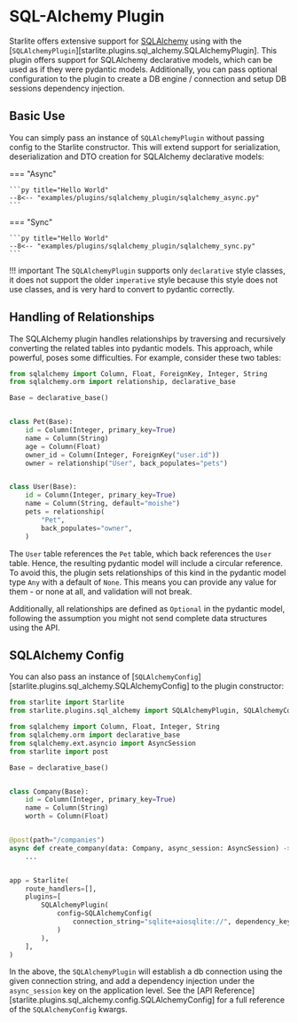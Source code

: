 # SQL-Alchemy Plugin

Starlite offers extensive support for [SQLAlchemy](https://docs.sqlalchemy.org/) using with the
[`SQLAlchemyPlugin`][starlite.plugins.sql_alchemy.SQLAlchemyPlugin]. This plugin offers
support for SQLAlchemy declarative models, which can be used as if they were pydantic models. Additionally, you can
pass optional configuration to the plugin to create a DB engine / connection and setup DB sessions dependency injection.

## Basic Use

You can simply pass an instance of `SQLAlchemyPlugin` without passing config to the Starlite constructor. This will
extend support for serialization, deserialization and DTO creation for SQLAlchemy declarative models:

=== "Async"

    ```py title="Hello World"
    --8<-- "examples/plugins/sqlalchemy_plugin/sqlalchemy_async.py"
    ```

=== "Sync"

    ```py title="Hello World"
    --8<-- "examples/plugins/sqlalchemy_plugin/sqlalchemy_sync.py"
    ```


!!! important
    The `SQLAlchemyPlugin` supports only `declarative` style classes, it does not support the older `imperative` style
    because this style does not use classes, and is very hard to convert to pydantic correctly.

## Handling of Relationships

The SQLAlchemy plugin handles relationships by traversing and recursively converting the related tables into pydantic
models.
This approach, while powerful, poses some difficulties. For example, consider these two tables:

```python
from sqlalchemy import Column, Float, ForeignKey, Integer, String
from sqlalchemy.orm import relationship, declarative_base

Base = declarative_base()


class Pet(Base):
    id = Column(Integer, primary_key=True)
    name = Column(String)
    age = Column(Float)
    owner_id = Column(Integer, ForeignKey("user.id"))
    owner = relationship("User", back_populates="pets")


class User(Base):
    id = Column(Integer, primary_key=True)
    name = Column(String, default="moishe")
    pets = relationship(
        "Pet",
        back_populates="owner",
    )
```

The `User` table references the `Pet` table, which back references the `User` table. Hence, the resulting pydantic model
will include a circular reference. To avoid this, the plugin sets relationships of this kind in the pydantic model type
`Any` with a default of `None`. This means you can provide any value for them - or none at all, and validation will not
break.

Additionally, all relationships are defined as `Optional` in the pydantic model, following the assumption you might not
send complete data structures using the API.

## SQLAlchemy Config

You can also pass an instance of [`SQLAlchemyConfig`][starlite.plugins.sql_alchemy.SQLAlchemyConfig] to the plugin
constructor:

```python
from starlite import Starlite
from starlite.plugins.sql_alchemy import SQLAlchemyPlugin, SQLAlchemyConfig

from sqlalchemy import Column, Float, Integer, String
from sqlalchemy.orm import declarative_base
from sqlalchemy.ext.asyncio import AsyncSession
from starlite import post

Base = declarative_base()


class Company(Base):
    id = Column(Integer, primary_key=True)
    name = Column(String)
    worth = Column(Float)


@post(path="/companies")
async def create_company(data: Company, async_session: AsyncSession) -> Company:
    ...


app = Starlite(
    route_handlers=[],
    plugins=[
        SQLAlchemyPlugin(
            config=SQLAlchemyConfig(
                connection_string="sqlite+aiosqlite://", dependency_key="async_session"
            )
        ),
    ],
)
```

In the above, the `SQLAlchemyPlugin` will establish a db connection using the given connection string, and add a
dependency injection under the `async_session` key on the application level. See
the [API Reference][starlite.plugins.sql_alchemy.config.SQLAlchemyConfig] for a full reference of the
`SQLAlchemyConfig` kwargs.
